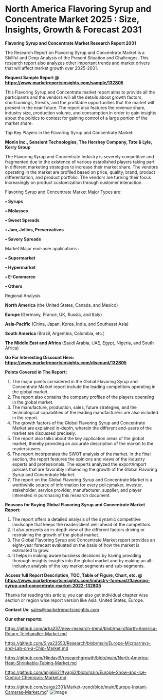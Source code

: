 # North America Flavoring Syrup and Concentrate Market 2025 : Size, Insights, Growth & Forecast 2031

<strong>Flavoring Syrup and Concentrate Market Research Report 2031</strong>

The Research Report on Flavoring Syrup and Concentrate Market is a Skillful and Deep Analysis of the Present Situation and Challenges. This research report also analyzes other important trends and market drivers that will affect market growth over 2025-2031.

<strong>Request Sample Report @ <a href=https://www.marketreportsinsights.com/sample/132805>https://www.marketreportsinsights.com/sample/132805</a></strong>

This Flavoring Syrup and Concentrate market report aims to provide all the participants and the vendors will all the details about growth factors, shortcomings, threats, and the profitable opportunities that the market will present in the near future. The report also features the revenue share, industry size, production volume, and consumption in order to gain insights about the politics to contest for gaining control of a large portion of the market share.

Top Key Players in the Flavoring Syrup and Concentrate Market:

<strong>Monin Inc., Sensient Technologies, The Hershey Company, Tate & Lyle, Kerry Group</strong>

The Flavoring Syrup and Concentrate Industry is severely competitive and fragmented due to the existence of various established players taking part in different marketing strategies to increase their market share. The vendors operating in the market are profiled based on price, quality, brand, product differentiation, and product portfolio. The vendors are turning their focus increasingly on product customization through customer interaction.

Flavoring Syrup and Concentrate Market Major Types are:

<strong>• Syrups

• Molasses

• Sweet Spreads

• Jam, Jellies, Preservatives

• Savory Spreads</strong>

Market Major end-user applications :

<strong>• Supermarket

• Hypermarket

• E-Commerce

• Others</strong>

Regional Analysis

</u><strong><b>North America</b></strong> (the United States, Canada, and Mexico)

<strong><b>Europe </b></strong>(Germany, France, UK, Russia, and Italy)

<strong><b>Asia-Pacific</b></strong> (China, Japan, Korea, India, and Southeast Asia)

<strong><b>South America</b></strong> (Brazil, Argentina, Colombia, etc.)

<strong><b>The Middle East and Africa</b></strong> (Saudi Arabia, UAE, Egypt, Nigeria, and South Africa)

<strong>Go For Interesting Discount Here: <a href=https://www.marketreportsinsights.com/discount/132805>https://www.marketreportsinsights.com/discount/132805</a></strong>

<strong>Points Covered in The Report:</strong>
<ol>
  <li>The major points considered in the Global Flavoring Syrup and Concentrate Market report include the leading competitors operating in the global market.</li>
  <li>The report also contains the company profiles of the players operating in the global market.</li>
  <li>The manufacture, production, sales, future strategies, and the technological capabilities of the leading manufacturers are also included in the report.</li>
  <li>The growth factors of the Global Flavoring Syrup and Concentrate Market are explained in-depth, wherein the different end-users of the market are discussed precisely.</li>
  <li>The report also talks about the key application areas of the global market, thereby providing an accurate description of the market to the readers/users.</li>
  <li>The report incorporates the SWOT analysis of the market. In the final section, the report features the opinions and views of the industry experts and professionals. The experts analyzed the export/import policies that are favorably influencing the growth of the Global Flavoring Syrup and Concentrate Market.</li>
  <li>The report on the Global Flavoring Syrup and Concentrate Market is a worthwhile source of information for every policymaker, investor, stakeholder, service provider, manufacturer, supplier, and player interested in purchasing this research document.</li>
</ol>
<strong>Reasons for Buying Global Flavoring Syrup and Concentrate Market Report:</strong>

<ol>
  <li>The report offers a detailed analysis of the dynamic competitive landscape that keeps the reader/client well ahead of the competitors.</li>
  <li>It also presents an in-depth view of the different factors driving or restraining the growth of the global market.</li>
  <li>The Global Flavoring Syrup and Concentrate Market report provides an eight-year forecast evaluated on the basis of how the market is estimated to grow.</li>
  <li>It helps in making aware business decisions by having providing thorough insights insights into the global market and by making an all-inclusive analysis of the key market segments and sub-segments.</li>
</ol>
<strong>Access full Report Description, TOC, Table of Figure, Chart, etc. @ <a href=https://www.marketreportsinsights.com/industry-forecast/flavoring-syrup-and-concentrate-market-2022-132805>https://www.marketreportsinsights.com/industry-forecast/flavoring-syrup-and-concentrate-market-2022-132805</a></strong>


Thanks for reading this article; you can also get individual chapter wise section or region wise report version like Asia, United States, Europe.

<strong>Contact Us:</strong>
sales@marketreportsinsights.com

<strong>Our other reports:</strong>

<a href=https://github.com/arha237/new-research-trend/blob/main/North-America-Rotary-Telehandler-Market.md>https://github.com/arha237/new-research-trend/blob/main/North-America-Rotary-Telehandler-Market.md</a>

<a href=https://github.com/Siya23553/Research/blob/main/Europe-Microarrays-and-Lab-on-a-Chip-Market.md>https://github.com/Siya23553/Research/blob/main/Europe-Microarrays-and-Lab-on-a-Chip-Market.md</a>

<a href=https://github.com/Hindavi9/researchgrowth/blob/main/North-America-Heat-Shrinkable-Tubing-Market.md>https://github.com/Hindavi9/researchgrowth/blob/main/North-America-Heat-Shrinkable-Tubing-Market.md</a>

<a href=https://github.com/anjaliiii21/tyagii2/blob/main/Europe-Snow-and-Ice-Control-Chemicals-Market.md>https://github.com/anjaliiii21/tyagii2/blob/main/Europe-Snow-and-Ice-Control-Chemicals-Market.md</a>

<a href=https://github.com/cargo2301/Market-trend/blob/main/Europe-Instant-Cameras-Market.md>https://github.com/cargo2301/Market-trend/blob/main/Europe-Instant-Cameras-Market.md</a>"
![image](https://github.com/user-attachments/assets/8e87851c-ee69-4fce-aa17-7a98df080f7d)
